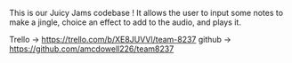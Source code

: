 This is our Juicy Jams codebase !
It allows the user to input some notes to make a jingle, choice an effect to add to the audio,
and plays it.

Trello -> https://trello.com/b/XE8JUVVl/team-8237
github -> https://github.com/amcdowell226/team8237
